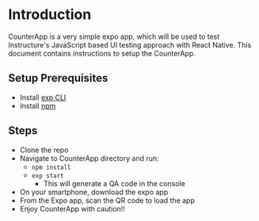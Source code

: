 # Introduction

CounterApp is a very simple expo app, which will be used to test Instructure's JavaScript based UI testing approach with React Native. 
This document contains instructions to setup the CounterApp.

## Setup Prerequisites
* Install [exp CLI](https://docs.expo.io/versions/latest/workflow/exp-cli/)
* Install [npm](https://www.npmjs.com/get-npm/)

## Steps
* Clone the repo
* Navigate to CounterApp directory and run:
    -   `npm install`
    -   `exp start`
        *   This will generate a QA code in the console
* On your smartphone, download the expo app
* From the Expo app, scan the QR code to load the app
* Enjoy CounterApp with caution!!
